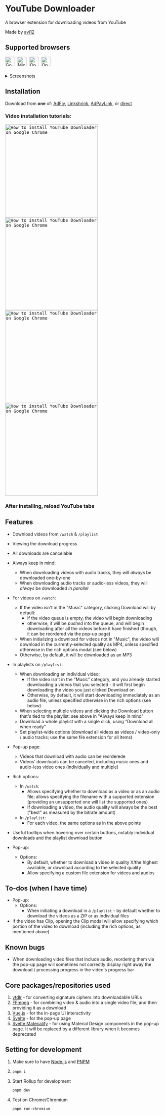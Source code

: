 # YouTube Downloader

A browser extension for downloading videos from YouTube

Made by [avi12](https://avi12.com)

## Supported browsers

<img src="https://user-images.githubusercontent.com/6422804/135838451-1c3ac8f1-409f-4aec-972f-1d077c05f1ea.png" width="30" alt="Google Chrome" style="margin-right: 5px;">
<img src="https://user-images.githubusercontent.com/6422804/135838702-e852bb47-8c0d-4275-baf1-8adc1c50a3c1.png" width="30" alt="Microsoft Edge" style="margin-right: 5px;">
<img src="https://user-images.githubusercontent.com/6422804/135838972-113f73a3-6a04-48a9-ae04-754f25bc6eb0.png" width="30" alt="Opera" style="margin-right: 5px;">
<img src="https://user-images.githubusercontent.com/6422804/135839033-c6caa7a4-72c9-4fc6-9b70-1a9561c1173a.png" width="30" alt="Opera GX">

<details style="margin-top: 20px;">
<summary>Screenshots</summary>

### For videos that aren't in the Music category:

<img src="https://user-images.githubusercontent.com/6422804/135842811-8acd27e4-d8f2-4297-9e30-277c554255c9.png" alt="Download videos in /watch" />

### For videos in the Music category:

<img src="https://user-images.githubusercontent.com/6422804/135843310-b85b3d2d-b8c1-4704-83d5-51a0a9540811.png" alt="Download music videos in /watch" />
<img src="https://user-images.githubusercontent.com/6422804/135843761-d3c0548c-8028-40b7-9dab-05af8f490bbb.png"  alt="Rich options" />

### In `/playlist`:

<img src="https://user-images.githubusercontent.com/6422804/135844180-33d842c0-d335-4181-8eda-6aa32f9f47e3.png" alt="Downloading a single video in the playlist page" />

<img src="https://user-images.githubusercontent.com/6422804/135844498-0951b974-07dd-4155-9fa2-9d4cdd0d0276.png" alt="Opening the rich options for a single video in a playlist" style="margin: 20px 0;" />

<img src="https://user-images.githubusercontent.com/6422804/135844922-f4da509e-67b2-421c-a9a4-579ef67e721a.png" alt="Options for playlists" />

## Pop-up page

<img src="https://user-images.githubusercontent.com/6422804/135845589-cf654082-7f7c-4d48-8f5a-226dfd88699a.png" alt="Pop-up page: Download manager" style="margin-bottom: 10px" />
<img src="https://user-images.githubusercontent.com/6422804/135846001-2a92e721-8436-4b4f-91a0-5770bdaa41a7.png" alt="Pop-up page: Global options">
</details>

## Installation

Download from **one** of: [AdFly](http://fumacrom.com/3907988/youtube-downloader),
[Linkshrink](https://linkshrink.ca/youtube-downloader),
[AdPayLink](https://go.rancah.com/7hRX), or [direct](https://bit.ly/3tqf9y6)

### Video installation tutorials:

<kbd>
  <a href="https://www.youtube.com/watch?v=aMxenpDBvN4"><img src="https://img.youtube.com/vi/aMxenpDBvN4/maxresdefault.jpg" alt="How to install YouTube Downloader on Google Chrome" style="width: 300px;" /></a>
</kbd>
<br>
<kbd>
  <a href="https://www.youtube.com/watch?v=lg2ejFFFEBI"><img src="https://img.youtube.com/vi/lg2ejFFFEBI/maxresdefault.jpg" alt="How to install YouTube Downloader on Google Chrome" style="width: 300px;" /></a>
</kbd>
<br>
<kbd>
  <a href="https://www.youtube.com/watch?v=5NvG9kLatnk"><img src="https://img.youtube.com/vi/5NvG9kLatnk/maxresdefault.jpg" alt="How to install YouTube Downloader on Google Chrome" style="width: 300px;" /></a>
</kbd>
<br>
<kbd>
  <a href="https://www.youtube.com/watch?v=PsgiGNXTNdw"><img src="https://img.youtube.com/vi/PsgiGNXTNdw/maxresdefault.jpg" alt="How to install YouTube Downloader on Google Chrome" style="width: 300px;" /></a>
</kbd>

### After installing, reload YouTube tabs

## Features

- Download videos from `/watch` & `/playlist`
- Viewing the download progress
- All downloads are cancelable
- Always keep in mind:
  - When downloading videos with audio tracks, they will _always_ be downloaded one-by-one
  - When downloading audio tracks or audio-less videos, they will _always_ be downloaded _in parallel_
- For videos on `/watch`:
  - If the video isn't in the "Music" category, clicking Download will by default:
    - if the video queue is empty, the video will begin downloading
    - otherwise, it will be _pushed_ into the queue, and will begin downloading after all the videos before it have
      finished (though, it can be reordered via the pop-up page)
  - When initializing a download for videos not in "Music", the video will download in the currently-selected quality as
    MP4, unless specified otherwise in the rich options modal (see below)
  - Otherwise, by default, it will be downloaded as an MP3
- In playlists on `/playlist`:
  - When downloading an individual video:
    - If the video isn't in the "Music" category, and you already started downloading a videos that you selected - it
      will first begin downloading the video you just clicked Download on
    - Otherwise, by default, it will start downloading immediately as an audio file, unless specified otherwise in the
      rich options (see below)
  - When selecting multiple videos and clicking the Download button that's tied to the playlist: see above in "Always
    keep in mind"
  - Download a whole playlist with a single click, using "Download all when ready"
  - Set playlist-wide options (download all videos as videos / video-only / audio tracks; use the same file extension
    for all items)
- Pop-up page:
  - Videos that download with audio can be reorderede
  - Videos' downloads can be canceled, including music ones and audio-less video ones (individually and multiple)
- Rich options:
  - In `/watch`:
    - Allows specifying whether to download as a video or as an audio file; allows specifying the filename with a
      supported extension (providing an unsupported one will list the supported ones)
    - If downloading a video, the audio quality will always be the best ("best" as measured by the bitrate amount)
  - In `/playlist`:
    - For each video, the same options as in the above points
- Useful tooltips when hovering over certain buttons, notably individual downloads and the playlist download button

- Pop-up:
  - Options:
    - By default, whether to download a video in quality X/the highest available, or download according to the selected
      quality
    - Allow specifying a custom file extension for videos and audios

## To-dos (when I have time)

- Pop-up:
  - Options:
    - When initiating a download in a `/playlist` - by default whether to download the videos as a ZIP or as individual
      files
- If the video has Clip, opening the Clip modal will allow specifying which portion of the video to download (including
  the rich options, as mentioned above)

## Known bugs

- When downloading video files that include audio, reordering them via the pop-up page will sometimes not correctly
  display right away the download / processing progress in the video's progress bar

## Core packages/repositories used

1. [ytdlr](https://github.com/bakapear/ytdlr) - for converting signature ciphers into downloadable URLs
2. [FFmpeg](https://github.com/ffmpegwasm/ffmpeg.wasm) - for combining video & audio into a single video file, and then
   providing it as a download
3. [Vue.js](https://vuejs.org) - for the in-page UI interactivity
4. [Svelte](https://svelte.dev) - for the pop-up page
5. [Svelte Materialify](https://svelte-materialify.vercel.app/) - for using Material Design components in the pop-up
   page. It will be replaced by a different library when it becomes deprecated

## Setting for development

1. Make sure to have [Node.js](https://nodejs.org) and [PNPM](https://pnpm.js.org/en/installation)
1. ```bash
   pnpm i
   ```
1. Start Rollup for development
   ```bash
   pnpm dev
   ```
1. Test on Chrome/Chromium
   ```bash
   pnpm run-chromium
   ```
